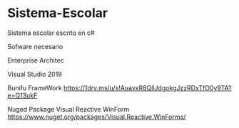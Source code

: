 # Sistema-Escolar
Sistema escolar escrito en c#

Sofware necesario

Enterprise Architec

Visual Studio 2019

Bunifu FrameWork
https://1drv.ms/u/s!AuavxR8QllJdgokgJzzRDxTfO0y9TA?e=Q13ukF

Nuged Package Visual Reactive WinForm
https://www.nuget.org/packages/Visual.Reactive.WinForms/
